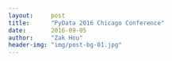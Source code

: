 ```yaml
---
layout:     post
title:      "PyData 2016 Chicago Conference"
date:       2016-09-05
author:     "Zak Hou"
header-img: "img/post-bg-01.jpg"
---
```



